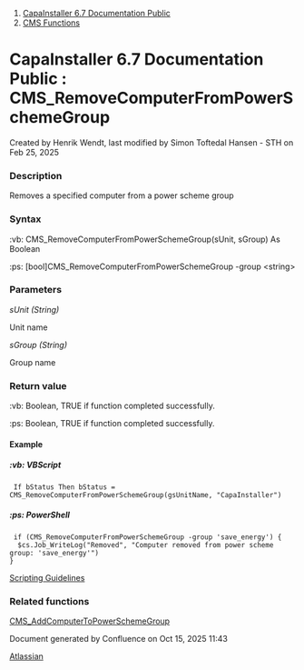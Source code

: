 <div id="page">

<div id="main" class="aui-page-panel">

<div id="main-header">

<div id="breadcrumb-section">

1.  [CapaInstaller 6.7 Documentation Public](index.html)
2.  [CMS Functions](CMS-Functions_20342569060.html)

</div>

# <span id="title-text"> CapaInstaller 6.7 Documentation Public : CMS_RemoveComputerFromPowerSchemeGroup </span>

</div>

<div id="content" class="view">

<div class="page-metadata">

Created by <span class="author"> Henrik Wendt</span>, last modified by <span class="editor"> Simon Toftedal Hansen - STH</span> on Feb 25, 2025

</div>

<div id="main-content" class="wiki-content group">

### Description

Removes a specified computer from a power scheme group

### Syntax

:vb: CMS_RemoveComputerFromPowerSchemeGroup(sUnit, sGroup) As Boolean

:ps: \[bool\]CMS_RemoveComputerFromPowerSchemeGroup -group \<string\>

### Parameters

*sUnit (String)*

Unit name

*sGroup (String)*

Group name

### Return value

:vb: Boolean, TRUE if function completed successfully. 

:ps: Boolean, TRUE if function completed successfully.

#### Example

##### :vb: **VBScript**

<div class="code panel pdl" style="border-width: 1px;">

<div class="codeContent panelContent pdl">

``` syntaxhighlighter-pre
 If bStatus Then bStatus = CMS_RemoveComputerFromPowerSchemeGroup(gsUnitName, "CapaInstaller") 
```

</div>

</div>

##### :ps: **PowerShell**

<div class="code panel pdl" style="border-width: 1px;">

<div class="codeContent panelContent pdl">

``` syntaxhighlighter-pre
 if (CMS_RemoveComputerFromPowerSchemeGroup -group 'save_energy') {
  $cs.Job_WriteLog("Removed", "Computer removed from power scheme group: 'save_energy'")
}
```

</div>

</div>

<a href="https://capasystems.atlassian.net/wiki/spaces/CI67DOC/pages/20342575822/Scripting+Guidelines" data-linked-resource-id="20342575822" data-linked-resource-version="1" data-linked-resource-type="page">Scripting Guidelines</a>

### Related functions

<a href="CMS_AddComputerToPowerSchemeGroup_20342569175.html" data-linked-resource-id="20342569175" data-linked-resource-version="2" data-linked-resource-type="page">CMS_AddComputerToPowerSchemeGroup</a>

</div>

</div>

</div>

<div id="footer" role="contentinfo">

<div class="section footer-body">

Document generated by Confluence on Oct 15, 2025 11:43

<div id="footer-logo">

[Atlassian](http://www.atlassian.com/)

</div>

</div>

</div>

</div>
